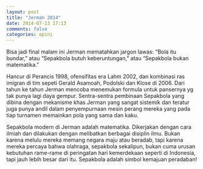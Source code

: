 ```yaml
---
layout: post
title: "Jerman 2014"
date: 2014-07-13 17:13
comments: false
categories: opini
---
```


Bisa jadi final malam ini Jerman mematahkan jargon lawas: “Bola itu bundar,” atau “Sepakbola butuh keberuntungan,” atau “Sepakbola bukan matematika.”

Hancur di Perancis 1998, ofensifitas era Lahm 2002, dan kombinasi ras imigran di tim sepeti Gerald Asamoah, Podolski dan Klose di 2006. Dari tahun ke tahun Jerman mencoba menemukan formula untuk pansernya yg tak punya lagi daya gempur. Sentra-sentra pembinaan Sepakbola yang dibina dengan mekanisme khas Jerman yang sangat sistemik dan teratur juga punya andil dalam penyempurnaan mesin perang mereka yang pada tiap turnamen memainkan pola yang sama dan kaku.

Sepakbola modern di Jerman adalah matematika. Dikerjakan dengan cara ilmiah dan dilakukan dengan melibatkan berbagai disiplin ilmu. Bukan karena melulu mereka memang negara maju atau beradab, tapi karena mereka percaya bahwa olahraga, sepakbola sekalipun, bukan cuma urusan kebutuhan rame-rame di peringatan hari kemerdekaan seperti di Indonesia, tapi jauh lebih besar dari itu. Sepakbola adalah simbol kemajuan peradaban!